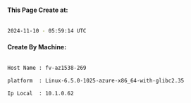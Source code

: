 
   
#### This Page Create at:

```bash

2024-11-10 - 05:59:14 UTC

```

#### Create By Machine:

```bash

Host Name : fv-az1538-269

platform  : Linux-6.5.0-1025-azure-x86_64-with-glibc2.35

Ip Local  : 10.1.0.62

```

